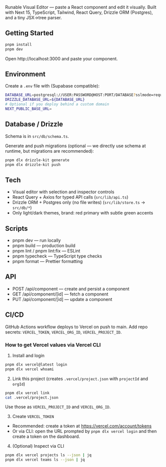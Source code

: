 Runable Visual Editor — paste a React component and edit it visually. Built with Next 15, TypeScript, Tailwind, React Query, Drizzle ORM (Postgres), and a tiny JSX→tree parser.

## Getting Started

```bash
pnpm install
pnpm dev
```

Open http://localhost:3000 and paste your component.

## Environment

Create a `.env` file with (Supabase compatible):

```bash
DATABASE_URL=postgresql://USER:PASSWORD@HOST:PORT/DATABASE?sslmode=require
DRIZZLE_DATABASE_URL=${DATABASE_URL}
# Optional if you deploy behind a custom domain
NEXT_PUBLIC_BASE_URL=
```

## Database / Drizzle

Schema is in `src/db/schema.ts`.

Generate and push migrations (optional — we directly use schema at runtime, but migrations are recommended):

```bash
pnpm dlx drizzle-kit generate
pnpm dlx drizzle-kit push
```

## Tech

- Visual editor with selection and inspector controls
- React Query + Axios for typed API calls (`src/lib/api.ts`)
- Drizzle ORM + Postgres only (no file writes) (`src/lib/store.ts` → `src/db/*`)
- Only light/dark themes, brand: red primary with subtle green accents

## Scripts

- pnpm dev — run locally
- pnpm build — production build
- pnpm lint / pnpm lint:fix — ESLint
- pnpm typecheck — TypeScript type checks
- pnpm format — Prettier formatting

## API

- POST /api/component — create and persist a component
- GET /api/component/[id] — fetch a component
- PUT /api/component/[id] — update a component

## CI/CD

GitHub Actions workflow deploys to Vercel on push to main. Add repo secrets: `VERCEL_TOKEN`, `VERCEL_ORG_ID`, `VERCEL_PROJECT_ID`.

### How to get Vercel values via Vercel CLI

1. Install and login

```bash
pnpm dlx vercel@latest login
pnpm dlx vercel whoami
```

2. Link this project (creates `.vercel/project.json` with `projectId` and `orgId`)

```bash
pnpm dlx vercel link
cat .vercel/project.json
```

Use those as `VERCEL_PROJECT_ID` and `VERCEL_ORG_ID`.

3. Create `VERCEL_TOKEN`

- Recommended: create a token at https://vercel.com/account/tokens
- Or via CLI: open the URL prompted by `pnpm dlx vercel login` and then create a token on the dashboard.

4. (Optional) Inspect via CLI

```bash
pnpm dlx vercel projects ls --json | jq
pnpm dlx vercel teams ls --json | jq
```
